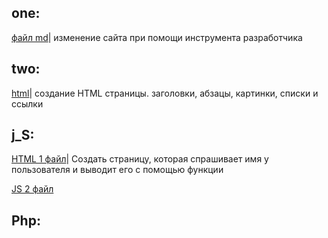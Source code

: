 ## one:
[файл md](one/work.md)| изменение сайта при помощи инструмента разработчика

## two:
[html](two/work_2.html)| создание HTML страницы. заголовки, абзацы, картинки, списки и ссылки

## j_S:
[HTML 1 файл](J_S/DZ_1/work_01.html)| Создать страницу, которая спрашивает имя у пользователя и выводит его с помощью функции

[JS 2 файл](J_S/DZ_1/work1.js)

## Php:
